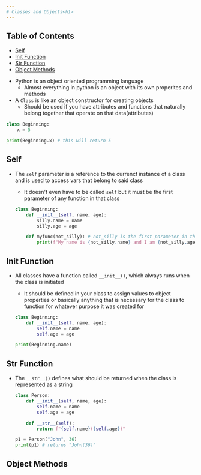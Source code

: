 ```yaml
---
# Classes and Objects<h1>
---
```


## Table of Contents
- [Self](#self)
- [Init Function](#init-function)
- [Str Function](#str-function)
- [Object Methods](#object-methods)

* Python is an object oriented programming language
  - Almost everything in python is an object with its own properites and methods
* A `Class` is like an object constructor for creating objects
  - Should be used if you have attributes and functions that naturally belong together that operate on that data(attributes)


```python
class Beginning:
    x = 5

print(Beginning.x) # this will return 5
```

## Self

* The `self` parameter is a reference to the currenct instance of a class and is used to access vars that belong to said class
  - It doesn't even have to be called `self` but it must be the first parameter of any function in that class

  ```python
  class Beginning:
      def __init__(self, name, age):
          silly.name = name
          silly.age = age

      def myfunc(not_silly): # not_silly is the first parameter in this function, therefore it is now the self param
          print(f"My name is {not_silly.name} and I am {not_silly.age}")
  ```

## Init Function

* All classes have a function called `__init__()`, which always runs when the class is initiated
  - It should be defined in your class to assign values to object properties or basically anything that is necessary for the class to function for whatever purpose it was created for

  ```python 
  class Beginning:
      def __init__(self, name, age):
          self.name = name
          self.age = age
  
  print(Beginning.name)
  ```

## Str Function

* The `__str__()` defines what should be returned when the class is represented as a string

  ```python
  class Person:
      def __init__(self, name, age):
          self.name = name
          self.age = age

      def __str__(self):
          return f"{self.name}({self.age})"

  p1 = Person("John", 36)
  print(p1) # returns "John(36)"
  ```

## Object Methods
